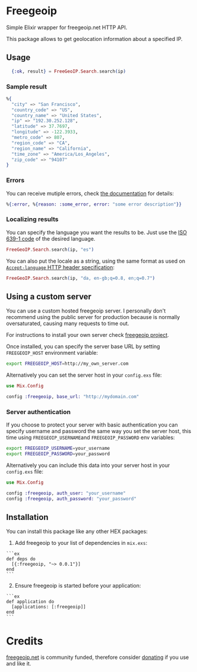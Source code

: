 # Freegeoip

Simple Elixir wrapper for freegeoip.net HTTP API.

This package allows to get geolocation information about a specified IP.

## Usage

```ex
  {:ok, result} = FreeGeoIP.Search.search(ip)
```

### Sample result

```ex
%{
  "city" => "San Francisco", 
  "country_code" => "US", 
  "country_name" => "United States", 
  "ip" => "192.30.252.128",
  "latitude" => 37.7697, 
  "longitude" => -122.3933, 
  "metro_code" => 807, 
  "region_code" => "CA",
  "region_name" => "California", 
  "time_zone" => "America/Los_Angeles", 
  "zip_code" => "94107"
}
```

### Errors

You can receive mutiple errors, check [the documentation](https://hexdocs.pm/freegeoip) for details:

```ex
%{:error, %{reason: :some_error, error: "some error description"}}
```

### Localizing results

You can specify the language you want the results to be. Just use the [ISO 639-1 code](https://en.wikipedia.org/wiki/List_of_ISO_639-1_codes) of the desired language.

```ex
FreeGeoIP.Search.search(ip, "es")
```

You can also put the locale as a string, using the same format as used on [`Accept-language` HTTP header specification](https://www.w3.org/Protocols/rfc2616/rfc2616-sec14.html):

```ex
FreeGeoIP.Search.search(ip, "da, en-gb;q=0.8, en;q=0.7")
``` 


## Using a custom server

You can use a custom hosted freegeoip server. I personally don't recommend using the public server for production because is normally oversaturated, causing many requests to time out.

For instructions to install your own server check [freegeoip project](https://github.com/fiorix/freegeoip#running).

Once installed, you can specify the server base URL by setting `FREEGEOIP_HOST` environment variable:

```bash
export FREEGEOIP_HOST=http://my_own_server.com
``` 

Alternatively you can set the server host in your `config.exs` file:

```ex
use Mix.Config

config :freegeoip, base_url: "http://mydomain.com"
```

### Server authentication

If you choose to protect your server with basic authentication you can specify username and password the same way you set the server host, this time using `FREEGEOIP_USERNAME`and `FREEGEOIP_PASSWORD` env variables:

```bash
export FREEGEOIP_USERNAME=your_username
export FREEGEOIP_PASSWORD=your_password
``` 

Alternatively you can include this data into your server host in your `config.exs` file:

```ex
use Mix.Config

config :freegeoip, auth_user: "your_username"
config :freegeoip, auth_password: "your_password"
```


## Installation

You can install this package like any other HEX packages:

  1. Add freegeoip to your list of dependencies in `mix.exs`:

    ```ex
    def deps do
      [{:freegeoip, "~> 0.0.1"}]
    end
    ```

  2. Ensure freegeoip is started before your application:

    ```ex
    def application do
      [applications: [:freegeoip]]
    end
    ```

# Credits

[freegeoip.net](http://freegeoip.net) is
community funded, therefore consider [donating](http://freegeoip.net) if you
use and like it. 


